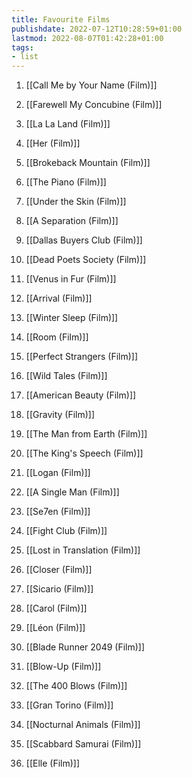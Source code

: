 ```yaml
---
title: Favourite Films
publishdate: 2022-07-12T10:28:59+01:00
lastmod: 2022-08-07T01:42:28+01:00
tags: 
- list
---
```










1.  [[Call Me by Your Name (Film)]]

2.  [[Farewell My Concubine (Film)]]

3.  [[La La Land (Film)]]

4.  [[Her (Film)]]

5.  [[Brokeback Mountain (Film)]]

6.  [[The Piano (Film)]]

7.  [[Under the Skin (Film)]]

8.  [[A Separation (Film)]]

9.  [[Dallas Buyers Club (Film)]]

10.  [[Dead Poets Society (Film)]]

11.  [[Venus in Fur (Film)]]

12.  [[Arrival (Film)]]

13.  [[Winter Sleep (Film)]]

14.  [[Room (Film)]]

15.  [[Perfect Strangers (Film)]]

16.  [[Wild Tales (Film)]]

17.  [[American Beauty (Film)]]

18.  [[Gravity (Film)]]

19.  [[The Man from Earth (Film)]]

20.  [[The King's Speech (Film)]]

21.  [[Logan (Film)]]

22.  [[A Single Man (Film)]]

23.  [[Se7en (Film)]]

24.  [[Fight Club (Film)]]

25.  [[Lost in Translation (Film)]]

26.  [[Closer (Film)]]

27.  [[Sicario (Film)]]

28.  [[Carol (Film)]]

29.  [[Léon (Film)]]

30.  [[Blade Runner 2049 (Film)]]

31.  [[Blow-Up (Film)]]

32.  [[The 400 Blows (Film)]]

33.  [[Gran Torino (Film)]]

34.  [[Nocturnal Animals (Film)]]

35.  [[Scabbard Samurai (Film)]]

36.  [[Elle (Film)]]



